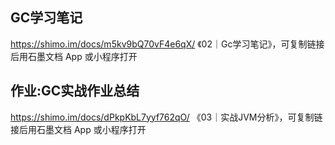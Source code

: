 
## GC学习笔记
https://shimo.im/docs/m5kv9bQ70vF4e6qX/ 《02｜Gc学习笔记》，可复制链接后用石墨文档 App 或小程序打开
## 作业:GC实战作业总结
https://shimo.im/docs/dPkpKbL7yyf762qO/ 《03｜实战JVM分析》，可复制链接后用石墨文档 App 或小程序打开
